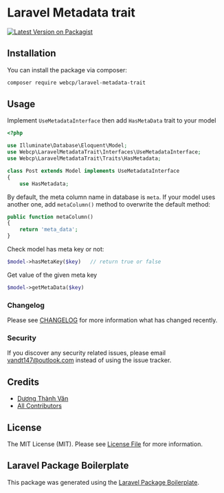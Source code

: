 # Laravel Metadata trait

[![Latest Version on Packagist](https://img.shields.io/packagist/v/webcp/laravel-metadata-trait.svg?style=flat-square)](https://packagist.org/packages/webcp/laravel-metadata-trait)

## Installation

You can install the package via composer:

```bash
composer require webcp/laravel-metadata-trait
```

## Usage

Implement `UseMetadataInterface` then add `HasMetaData` trait to your model

``` php
<?php

use Illuminate\Database\Eloquent\Model;
use Webcp\LaravelMetadataTrait\Interfaces\UseMetadataInterface;
use Webcp\LaravelMetadataTrait\Traits\HasMetadata;

class Post extends Model implements UseMetadataInterface
{
    use HasMetadata;
```

By default, the meta column name in database is `meta`. If your model uses another one, add `metaColumn()` method to
overwrite the default method:

```php
public function metaColumn()
{
    return 'meta_data';
}
```

Check model has meta key or not:

```php
$model->hasMetaKey($key)   // return true or false
```

Get value of the given meta key
```php
$model->getMetaData($key)
```

### Changelog

Please see [CHANGELOG](CHANGELOG.md) for more information what has changed recently.

### Security

If you discover any security related issues, please email vandt147@outlook.com instead of using the issue tracker.

## Credits

- [Dương Thành Văn](https://github.com/webcp)
- [All Contributors](../../contributors)

## License

The MIT License (MIT). Please see [License File](LICENSE.md) for more information.

## Laravel Package Boilerplate

This package was generated using the [Laravel Package Boilerplate](https://laravelpackageboilerplate.com).